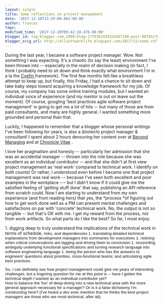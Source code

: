 ```yaml
---
layout: single
title: Some reflections on project management
date: '2017-12-10T13:29:00.002-08:00'
author: frances
tags: 
modified_time: '2017-12-20T09:42:10.476-08:00'
blogger_id: tag:blogger.com,1999:blog-2779361939324367100.post-8878517833881418465
blogger_orig_url: http://elliottworklife.blogspot.com/2017/12/some-reflections-on-project-management.html
---
```


During the last year, I became a software project manager. Wow. Not something 
I was expecting. 
It's a chaotic (to say the least) environment I've been thrown into -- 
especially in the realm of decision making (in fact, I think I probably need 
to sit down and think exactly what environment I'm in a la the [Cyefin 
](https://en.wikipedia.org/wiki/Cynefin_framework)framework). 
The first few months felt like a breathless attempt to keep up, but finally, 
this Friday, I had a chance to sit down and take baby steps toward acquiring a 
knowledge framework for my job. Of course, my company has some online training 
modules, but I wanted an individual voice of experience (and my mentor is out 
on leave out the moment). Of course, googling 'best practices agile software 
project management' is going to get me a lot of hits -- but many of those are 
from paid consultants, and many are highly general. I wanted something more 
grounded and personal than that. 

Luckily, I happened to remember that a blogger whose personal writings I've 
been following for years, is also a (biotech) project manager &amp; 
consultant! I spent about 2 hours devouring her content over at  [Beyond 
Managing](http://beyondmanaging.com/)  and at [Chronicle 
Vitae](https://chroniclevitae.com/people/268359-melanie-nelson/articles) . 

I love her pragmatism and honesty -- particularly her admission that she was 
an accidental manager -- thrown into the role because she was excellent as an 
individual contributor -- and that she didn't at first view project management 
as 'real work' compared to technical work. I identify on both counts!  Or 
rather, I understood even before I became one that project management was real 
work -- because I've seen both excellent and poor examples in the workplace 
--- but I didn't know if it could give me the satisfied feeling of 'getting 
stuff done' that say, publishing an API reference from scratch could.  Now I 
am starting to understand from my own experience (and from reading hers) that 
yes, the *process *of figuring out how to get work done well as a PM can 
present mental challenges and satisfactions on par with 'concrete' technical 
work. No, the output is not so tangible -- but that's OK with me. I get my 
reward from the process, not from work artifacts. So what parts do I like the 
best? So far, I most enjoy: 

<div class="MsoNormal" style="line-height: normal; margin-bottom: .0001pt; 
margin-bottom: 0in; mso-layout-grid-align: none; mso-pagination: none; 
text-autospace: none;">1. digging deep to truly understand the implications of 
the technical work in terms of schedule, <span style="font-family: Verdana, 
sans-serif; font-size: 13.3333px;">risks, and dependencies 
1. translating detailed technical explanations from development managers into 
summaries for executives 
1. noticing when critical conversations are lagging and driving them to 
conclusion 
1. reconciling ambiguity underlying functional specifications and turning 
research language into software engineering language 
1. being the person who has the answers to engineers' questions about <span 
style="font-family: Verdana, sans-serif; font-size: 
13.3333px;">priorities<span style="font-family: Verdana, sans-serif; 
font-size: 10pt;">, cross-functional teams; and articulating agile best <span 
style="font-family: Verdana, sans-serif; font-size: 13.3333px;">practices<span 
style="font-family: Verdana, sans-serif; font-size: 10pt;">. 



So, I can definitely see how project management could give me years of 
interesting challenges, but a lingering question for me at this point is -- 
have I gotten the technical depth I wanted as an individual contributor yet?  
How to balance the 'fun' of deep-diving into a new technical area with the 
more general approach necessary for a manager? Or is it a false dichotomy I'm 
constructing here? (I've heard a dev exec mention that he thinks the best 
project managers are those who are most technical, after all). 